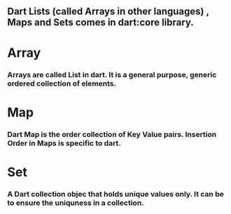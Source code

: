 ## Dart Lists (called Arrays in other languages) , Maps and Sets comes in dart:core library.

# Array 
### Arrays are called List in dart. It is a general purpose, generic ordered collection of elements.

# Map
### Dart Map is the order collection of Key Value pairs. Insertion Order in Maps is specific to dart.

# Set
### A Dart collection objec that holds unique values only. It can be to ensure the uniquness in a collection.